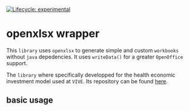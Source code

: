   <!-- badges: start -->
  [![Lifecycle: experimental](https://img.shields.io/badge/lifecycle-experimental-orange.svg)](https://lifecycle.r-lib.org/articles/stages.html#experimental)
  <!-- badges: end -->

# openxlsx wrapper

This `library` uses `openxlsx` to generate simple and custom `workbooks` without `java` depedencies. It uses `writeData()` for a greater `OpenOffice` support.

The `library` where specifically developped for the health economic investment model used at `VIVE`. Its repository can be found [here](https://github.com/serkor1/bionic-beaver).

## basic usage

